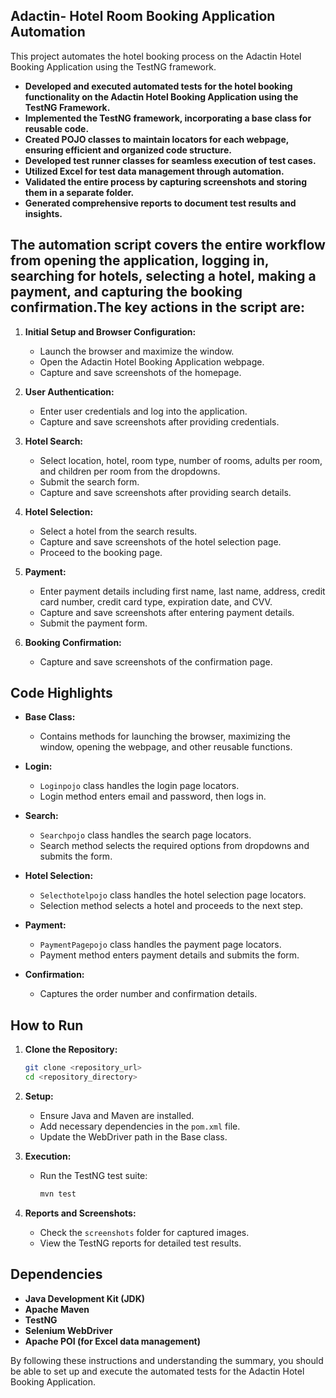 
## Adactin- Hotel Room Booking Application Automation

This project automates the hotel booking process on the Adactin Hotel Booking Application using the TestNG framework. 

- **Developed and executed automated tests for the hotel booking functionality on the Adactin Hotel Booking Application using the TestNG Framework.**
- **Implemented the TestNG framework, incorporating a base class for reusable code.**
- **Created POJO classes to maintain locators for each webpage, ensuring efficient and organized code structure.**
- **Developed test runner classes for seamless execution of test cases.**
- **Utilized Excel for test data management through automation.**
- **Validated the entire process by capturing screenshots and storing them in a separate folder.**
- **Generated comprehensive reports to document test results and insights.**


## The automation script covers the entire workflow from opening the application, logging in, searching for hotels, selecting a hotel, making a payment, and capturing the booking confirmation.The key actions in the script are:

1. **Initial Setup and Browser Configuration:**
   - Launch the browser and maximize the window.
   - Open the Adactin Hotel Booking Application webpage.
   - Capture and save screenshots of the homepage.

2. **User Authentication:**
   - Enter user credentials and log into the application.
   - Capture and save screenshots after providing credentials.

3. **Hotel Search:**
   - Select location, hotel, room type, number of rooms, adults per room, and children per room from the dropdowns.
   - Submit the search form.
   - Capture and save screenshots after providing search details.

4. **Hotel Selection:**
   - Select a hotel from the search results.
   - Capture and save screenshots of the hotel selection page.
   - Proceed to the booking page.

5. **Payment:**
   - Enter payment details including first name, last name, address, credit card number, credit card type, expiration date, and CVV.
   - Capture and save screenshots after entering payment details.
   - Submit the payment form.

6. **Booking Confirmation:**
   - Capture and save screenshots of the confirmation page.




## Code Highlights

- **Base Class:**
  - Contains methods for launching the browser, maximizing the window, opening the webpage, and other reusable functions.

- **Login:**
  - `Loginpojo` class handles the login page locators.
  - Login method enters email and password, then logs in.

- **Search:**
  - `Searchpojo` class handles the search page locators.
  - Search method selects the required options from dropdowns and submits the form.

- **Hotel Selection:**
  - `Selecthotelpojo` class handles the hotel selection page locators.
  - Selection method selects a hotel and proceeds to the next step.

- **Payment:**
  - `PaymentPagepojo` class handles the payment page locators.
  - Payment method enters payment details and submits the form.

- **Confirmation:**
  - Captures the order number and confirmation details.

## How to Run

1. **Clone the Repository:**
   ```bash
   git clone <repository_url>
   cd <repository_directory>
   ```

2. **Setup:**
   - Ensure Java and Maven are installed.
   - Add necessary dependencies in the `pom.xml` file.
   - Update the WebDriver path in the Base class.

3. **Execution:**
   - Run the TestNG test suite:
     ```bash
     mvn test
     ```

4. **Reports and Screenshots:**
   - Check the `screenshots` folder for captured images.
   - View the TestNG reports for detailed test results.

## Dependencies

- **Java Development Kit (JDK)**
- **Apache Maven**
- **TestNG**
- **Selenium WebDriver**
- **Apache POI (for Excel data management)**

By following these instructions and understanding the summary, you should be able to set up and execute the automated tests for the Adactin Hotel Booking Application.
